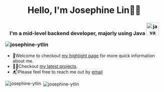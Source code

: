 <h1 align="center">Hello, I'm Josephine Lin🧘‍♀️</h1>

<h3 align="center">I'm a mid-level backend developer, majorly using Java <a href="https://www.java.com/zh-TW/" target="_blank"> <img src="https://dev.java/assets/images/java-logo-vert-blk.png" alt="java" width="40" height="40"/></a> <br>
<p align="left"> <img src="https://komarev.com/ghpvc/?username=josephine-ytlin&label=Profile%20views&color=0e75b6&style=flat" alt="josephine-ytlin" /> </p>
</h3>

- 🙌Welcome to checkout [my highlight page](https://josephine-ytlin.github.io/) for more quick information about me.
- 👩‍💻Checkout [my latest projects](https://github.com/josephine-ytlin?tab=repositories&q=&type=source&language=&sort=stargazers).
- 📬Please feel free to reach me out by [email](mailto:josephinelin0923@gmail.com) 
  

<p><img align="left" src="https://github-readme-stats.vercel.app/api/top-langs?username=josephine-ytlin&show_icons=true&locale=en&layout=compact" alt="josephine-ytlin" /></p>

<p>&nbsp;<img align="center" src="https://github-readme-stats.vercel.app/api?username=josephine-ytlin&show_icons=true&locale=en&theme=synthwave" alt="josephine-ytlin" /></p>
